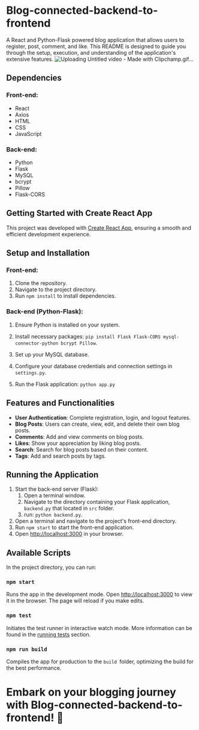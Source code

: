 # Blog-connected-backend-to-frontend

A React and Python-Flask powered blog application that allows users to register, post, comment, and like. This README is designed to guide you through the setup, execution, and understanding of the application's extensive features.
![Uploading Untitled video - Made with Clipchamp.gif…]()

## Dependencies
### Front-end:
* React
* Axios
* HTML
* CSS
* JavaScript

### Back-end:
* Python
* Flask
* MySQL
* bcrypt
* Pillow
* Flask-CORS

## Getting Started with Create React App

This project was developed with [Create React App](https://github.com/facebook/create-react-app), ensuring a smooth and efficient development experience.


## Setup and Installation

### Front-end:

1. Clone the repository.
2. Navigate to the project directory.
3. Run `npm install` to install dependencies.

### Back-end (Python-Flask):

1. Ensure Python is installed on your system.

2. Install necessary packages:
`pip install Flask Flask-CORS mysql-connector-python bcrypt Pillow`.

3. Set up your MySQL database.

4. Configure your database credentials and connection settings in `settings.py`.

5. Run the Flask application:
`python app.py`


## Features and Functionalities

- **User Authentication**: Complete registration, login, and logout features.
- **Blog Posts**: Users can create, view, edit, and delete their own blog posts.
- **Comments**: Add and view comments on blog posts.
- **Likes**: Show your appreciation by liking blog posts.
- **Search**: Search for blog posts based on their content.
- **Tags**: Add and search posts by tags.

## Running the Application

1. Start the back-end server (Flask):
   1. Open a terminal window.
   2. Navigate to the directory containing your Flask application, `backend.py` that located in `src` folder.
   3. run: `python backend.py`.
2. Open a terminal and navigate to the project's front-end directory.
3. Run `npm start` to start the front-end application.
4. Open [http://localhost:3000](http://localhost:3000) in your browser.

## Available Scripts

In the project directory, you can run:

### `npm start`

Runs the app in the development mode. Open [http://localhost:3000](http://localhost:3000) to view it in the browser. The page will reload if you make edits.

### `npm test`

Initiates the test runner in interactive watch mode. More information can be found in the [running tests](https://facebook.github.io/create-react-app/docs/running-tests) section.

### `npm run build`

Compiles the app for production to the `build `folder, optimizing the build for the best performance.







# Embark on your blogging journey with Blog-connected-backend-to-frontend! 🚀
